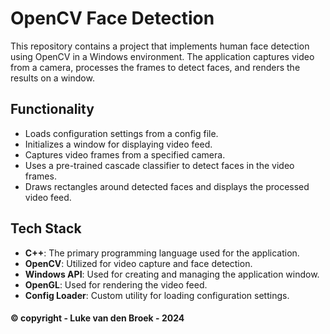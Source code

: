 # OpenCV Face Detection

This repository contains a project that implements human face detection using OpenCV in a Windows environment. The application captures video from a camera, processes the frames to detect faces, and renders the results on a window.

## Functionality
- Loads configuration settings from a config file.
- Initializes a window for displaying video feed.
- Captures video frames from a specified camera.
- Uses a pre-trained cascade classifier to detect faces in the video frames.
- Draws rectangles around detected faces and displays the processed video feed.

## Tech Stack
- **C++**: The primary programming language used for the application.
- **OpenCV**: Utilized for video capture and face detection.
- **Windows API**: Used for creating and managing the application window.
- **OpenGL**: Used for rendering the video feed.
- **Config Loader**: Custom utility for loading configuration settings.
#### © copyright - Luke van den Broek - 2024
